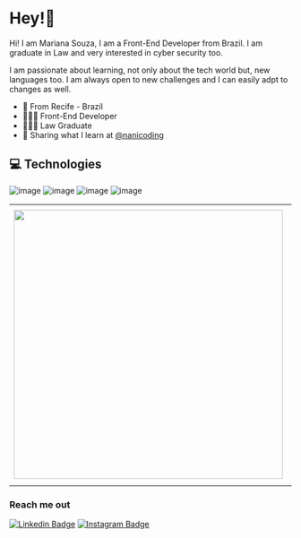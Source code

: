 # Hey!👋

Hi! I am Mariana Souza, I am a Front-End Developer from Brazil. I am graduate in Law and very interested in cyber security too. 

I am passionate about learning, not only about the tech world but, new languages too. I am always open to new challenges and I can easily adpt to changes as well.


- 📍 From Recife - Brazil
- 👩🏽‍💻 Front-End Developer
- 👩🏽‍🎓 Law Graduate
- 📲 Sharing what I learn at [@nanicoding](https://www.instagram.com/nanicoding/)



## 💻 Technologies



![image](https://img.shields.io/badge/HTML5-E34F26?style=for-the-badge&logo=html5&logoColor=white) ![image](https://img.shields.io/badge/CSS3-1572B6?style=for-the-badge&logo=css3&logoColor=white) ![image](https://img.shields.io/badge/JavaScript-F7DF1E?style=for-the-badge&logo=javascript&logoColor=black) ![image](https://img.shields.io/badge/Visual_Studio_Code-0078D4?style=for-the-badge&logo=visual%20studio%20code&logoColor=white)



<center>
<table>
    <tr>
        <td><img width="480px" align="left" src="https://github-readme-stats.vercel.app/api/top-langs/?username=nanicoding&hide=html&layout=compact&theme=buefy" /></td>
        <td><img width="495px" align="left" src="https://github-readme-stats.vercel.app/api?username=nanicoding&theme=buefy"/></td>
    </tr>   
</table>
</center>  

### Reach me out

[![Linkedin Badge](https://img.shields.io/badge/-LinkedIn%20-blue?style=flat-square&logo=Linkedin&logoColor=white&link=https://www.linkedin.com/in/mariana-souza-1156821b7-br/)](https://www.linkedin.com/in/mariana-souza-1156821b7-br/) 
[![Instagram Badge](https://img.shields.io/badge/-Instagram-violet?style=flat-square&logo=Instagram&logoColor=white&link=https://www.instagram.com/nanicoding/)](https://www.instagram.com/nanicoding/)
